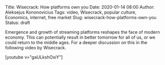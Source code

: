 Title: Wisecrack: How platforms own you
Date: 2020-01-14 08:00
Author: Aleksejus Kononovicius
Tags: video, Wisecrack, popular culture, Economics, internet, free market
Slug: wisecrack-how-platforms-own-you
Status: draft

Emergence and growth of streaming platforms reshapes the face of modern economy.
This can potentially result in better tomorrow for all of us, or we could return
to the middle ages. For a deeper discussion on this in the following video by
Wisecrack.

[youtube v="gaULkshOxiY"]
